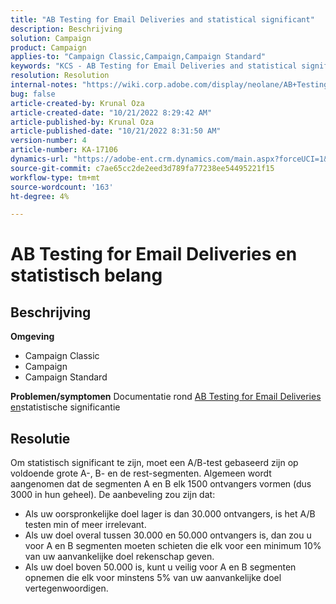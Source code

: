 ```yaml
---
title: "AB Testing for Email Deliveries and statistical significant"
description: Beschrijving
solution: Campaign
product: Campaign
applies-to: "Campaign Classic,Campaign,Campaign Standard"
keywords: "KCS - AB Testing for Email Deliveries and statistical significant"
resolution: Resolution
internal-notes: "https://wiki.corp.adobe.com/display/neolane/AB+Testing+for+Email+Deliveries"
bug: false
article-created-by: Krunal Oza
article-created-date: "10/21/2022 8:29:42 AM"
article-published-by: Krunal Oza
article-published-date: "10/21/2022 8:31:50 AM"
version-number: 4
article-number: KA-17106
dynamics-url: "https://adobe-ent.crm.dynamics.com/main.aspx?forceUCI=1&pagetype=entityrecord&etn=knowledgearticle&id=fa5ed781-1a51-ed11-bba2-0022480867fb"
source-git-commit: c7ae65cc2de2eed3d789fa77238ee54495221f15
workflow-type: tm+mt
source-wordcount: '163'
ht-degree: 4%

---
```


# AB Testing for Email Deliveries en statistisch belang

## Beschrijving

<b>Omgeving</b>
- Campaign Classic
- Campaign
- Campaign Standard



<b>Problemen/symptomen</b>
Documentatie rond [AB Testing for Email Deliveries en](https://wiki.corp.adobe.com/display/neolane/AB+Testing+for+Email+Deliveries)statistische significantie


## Resolutie


Om statistisch significant te zijn, moet een A/B-test gebaseerd zijn op voldoende grote A-, B- en de rest-segmenten. Algemeen wordt aangenomen dat de segmenten A en B elk 1500 ontvangers vormen (dus 3000 in hun geheel). De aanbeveling zou zijn dat:

- Als uw oorspronkelijke doel lager is dan 30.000 ontvangers, is het A/B testen min of meer irrelevant.
- Als uw doel overal tussen 30.000 en 50.000 ontvangers is, dan zou u voor A en B segmenten moeten schieten die elk voor een minimum 10% van uw aanvankelijke doel rekenschap geven.
- Als uw doel boven 50.000 is, kunt u veilig voor A en B segmenten opnemen die elk voor minstens 5% van uw aanvankelijke doel vertegenwoordigen.



